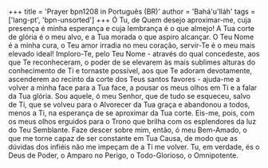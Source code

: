+++
title = 'Prayer bpn1208 in Português (BR)'
author = 'Bahá'u'lláh'
tags = ['lang-pt', 'bpn-unsorted']
+++
Ó Tu, de Quem desejo aproximar-me, cuja presença é minha esperança e cuja lembrança é o que almejo! A Tua corte de glória é o meu alvo, e a Tua morada o que aspiro alcançar. O Teu Nome é a minha cura, o Teu amor irradia no meu coração, servir-Te é o meu mais elevado ideal! Imploro-Te, pelo Teu Nome - através do qual concedeste, aos que Te reconheceram, o poder de se elevarem às mais sublimes alturas do conhecimento de Ti e tornaste possível, aos que Te adoram devotamente, ascenderem ao recinto da corte dos Teus santos favores - ajuda-me a volver a minha face para a Tua face, a pousar os meus olhos em Ti e a falar da Tua glória.
Sou aquele, ó meu Senhor, que de tudo se esqueceu, salvo de Ti, que se volveu para o Alvorecer da Tua graça e abandonou a todos, menos a Ti, na esperança de se aproximar da Tua corte. Eis-me, pois, com os meus olhos erguidos para o Trono que brilha com os esplendores da luz do Teu Semblante. Faze descer sobre mim, então, ó meu Bem-Amado, o que me torne capaz de ser constante em Tua Causa, de modo que as dúvidas dos infiéis não me impeçam de a Ti me volver.
Tu, em verdade, és o Deus de Poder, o Amparo no Perigo, o Todo-Glorioso, o Omnipotente.
